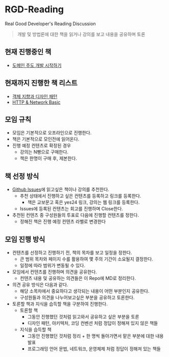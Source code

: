 # RGD-Reading

Real Good Developer's Reading Discussion
> 개발 및 방법론에 대한 책을 읽거나 강의를 보고 내용을 공유하며 토론

## 현재 진행중인 책

* [도메인 주도 개발 시작하기]

## 현재까지 진행한 책 리스트

* [객체 지향과 디자인 패턴]
* [HTTP & Network Basic]

## 모임 규칙

* 모임은 기본적으로 오프라인으로 진행한다.
* 책은 기본적으로 모인전에 읽어온다.
* 진행 예정 컨텐츠로 확정된 경우
  * 강의는 N빵으로 구매한다.
  * 책은 한명이 구매 후, 제본한다.

## 책 선정 방식

* [Github Issues]에 읽고싶은 책이나 강의를 추천한다.
  * 추천 상태에서 진행하고 싶은 컨텐츠를 등록하고 링크를 등록한다.
    * 책은 교보문고 혹은 yes24 링크, 강의는 웹 링크를 등록한다.
  * Issues에 등록된 컨텐츠는 회고를 진행하며 Close한다.
* 추천된 컨텐츠 중 구성원들의 투표로 다음에 진행할 컨텐츠를 정한다.
  * 정해진 책은 진행 예정 컨텐츠 라벨로 변경한다

## 모임 진행 방식

* 컨텐츠를 선정하고 진행하기 전, 책의 목차를 보고 일정을 정한다.
  * 큰 범위 목차와 페이지 수를 활용하여 몇 주의 기간이 소요될지 결정한다.
  * 일정에 따라 범위가 변동될 수 있다.
* 모임에서 컨텐츠를 진행하며 의견을 공유한다.
  * 컨텐츠 내용 및 공유하는 의견들은 이 Repo에 MD로 정리한다.
* 의견 공유 방식은 다음과 같다.
  * 해당 소목차에서 중요하다고 생각되는 내용이 어떤 부분인지 공유한다.
  * 구성원들과 의견을 나누어보고싶은 부분을 공유하고 토론한다.
* 토론할 책과 지식을 습득할 책을 구분하여 진행한다.
  * 토론할 책
    * 그동안 진행했던 것처럼 읽고와서 공유하고 싶은 부분을 토론
    * 디자인 패턴, 아키텍처, 코딩 컨벤션 처럼 정답이 정해져 있지 않은 책들
  * 지식을 습득할 책
    * 그동안 진행했던 것처럼 정리 + 한 명씩 돌아가면서 맡은 부분에 대한 내용 발표
    * 프로그래밍 언어 문법, 네트워크, 운영체제 처럼 정답이 정해져 있는 책들

<!-- Link -->
[Github Issues]: https://github.com/Good-Developer-9492/RGD-Reading/issues
[객체 지향과 디자인 패턴]: /객체지향과%20디자인패턴
[HTTP & Network Basic]: link-needed
[도메인 주도 개발 시작하기]: link-needed